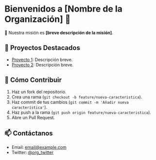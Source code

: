 # Bienvenidos a [Nombre de la Organización] 👋

🚀 Nuestra misión es **[breve descripción de la misión]**.

## 🌟 Proyectos Destacados
- [Proyecto 1](https://github.com/org/proyecto1): Descripción breve.
- [Proyecto 2](https://github.com/org/proyecto2): Descripción breve.

## 🤝 Cómo Contribuir
1. Haz un fork del repositorio.
2. Crea una rama (`git checkout -b feature/nueva-caracteristica`).
3. Haz commit de tus cambios (`git commit -m 'Añadir nueva característica'`).
4. Haz push a la rama (`git push origin feature/nueva-caracteristica`).
5. Abre un Pull Request.

## 📫 Contáctanos
- Email: [email@example.com](mailto:email@example.com)
- Twitter: [@org_twitter](https://twitter.com/org_twitter)
